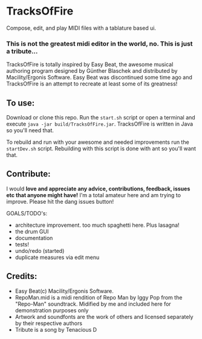# TracksOfFire

Compose, edit, and play MIDI files with a tablature based ui.


### This is not the greatest midi editor in the world, no. This is just a tribute... 

TracksOfFire is totally inspired by Easy Beat, the awesome musical authoring program designed by Günther Blaschek and distributed by Macility/Ergonis Software. Easy Beat was discontinued some time ago and TracksOfFire is an attempt to recreate at least some of its greatness!

## To use:
Download or clone this repo. Run the `start.sh` script or open a terminal and execute
`java -jar build/TracksOfFire.jar`.
TracksOfFire is written in Java so you'll need that.

To rebuild and run with your awesome and needed improvements run the `startDev.sh` script. Rebuilding with this script is done with ant so you'll want that.

## Contribute:
I would **love and appreciate any advice, contributions, feedback, issues etc that anyone might have!** I'm a total amateur here and am trying to improve. Please hit the dang issues button!

GOALS/TODO's:
- architecture improvement. too much spaghetti here. Plus lasagna!
- the drum GUI
- documentation
- tests!
- undo/redo (started)
- duplicate measures via edit menu

## Credits:
- Easy Beat(c) Macility/Ergonis Software.
- RepoMan.mid is a midi rendition of Repo Man by Iggy Pop from the "Repo-Man" soundtrack. Midified by me and included here for demonstration purposes only
- Artwork and soundfonts are the work of others and licensed separately by their respective authors
- Tribute is a song by Tenacious D
